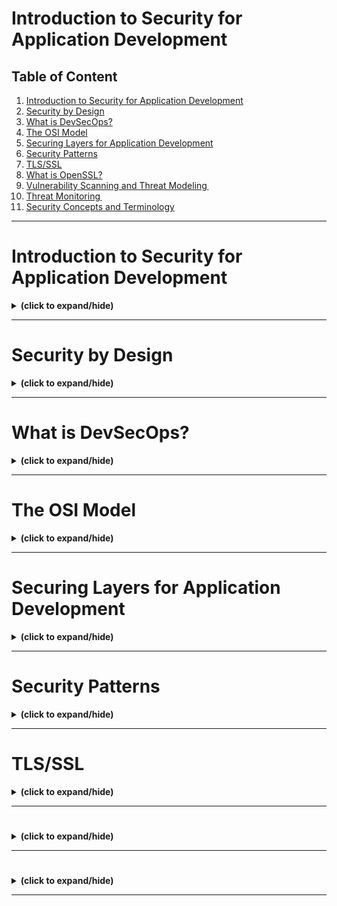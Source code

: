 # Introduction to Security for Application Development

## Table of Content
1. [Introduction to Security for Application Development](#intro)
2. [Security by Design](#security_by_design)
3. [What is DevSecOps?](#intro_to_devsecops)
4. [The OSI Model](#osi_model)
5. [Securing Layers for Application Development](#security_layers)
6. [Security Patterns](#security_patterns)
7. [TLS/SSL](#tls_ssl)
8. [What is OpenSSL?]()
9. [Vulnerability Scanning and Threat Modeling ]()
10. [Threat Monitoring ]()
11. [Security Concepts and Terminology]()

---

<a id="intro"></a>
# Introduction to Security for Application Development
<details close>
<summary><b>(click to expand/hide)</b></summary>
<!-- MarkdownTOC -->

Welcome to the course on application security, tailored specifically for developers and DevOps professionals. This course aims to educate software engineers on embracing the DevOps mantra of "If you build it, you run it," with a strong focus on security practices.

## Course Overview

- **Target Audience**: Developers and DevOps professionals; this course does not cover infrastructure security, which is typically handled by security teams and SREs.
- **Purpose**: To address the persistent security risks and concerns that have remained almost unchanged over the past two decades, despite advancements in technology and software engineering.

## Key Points

- The OWASP top 10 list highlights that many of the major security concerns for developers have remained consistent since 2007.
- A report by IBM revealed that the average time to detect a data breach is 212 days, with an average cost of $9.4 million in the US and $4.3 million globally.
- There's a critical need for developers to implement basic security measures to prevent attacks and minimize vulnerabilities.

## Course Content

### Introduction to DevSecOps

- **DevSecOps**: Integrating security proactively into the software development process.
- **Network Security**: Utilizing modern TLS and OpenSSL for securing applications.

### Planning and Vulnerability Management

- How to incorporate security into your development plan effectively.
- Learning about vulnerability scanning, threat modeling, and threat monitoring.

### Security Tools and Practices

- Hands-on labs focusing on analyzing code using static and dynamic analysis tools.
- Introduction to the OWASP top 10 list and common vulnerabilities exploited by hackers.
- Setting up tools like Vault Secrets Manager and learning to secure code, dependencies, and development environments.

### Course Goals

- Understand common security risks and vulnerabilities.
- Learn to code defensively and ensure applications are secure by design.
- Gain practical experience with security tools and procedures to mitigate risks.

## Personal Insight

The instructor shares a personal anecdote about the importance of security in development and the challenges faced when deployments are stopped due to security concerns. This course is designed to equip developers with the knowledge and tools needed to prevent such scenarios and to promote secure coding practices.

## Conclusion

This course is not just theoretical; it emphasizes practical, hands-on learning through labs, quizzes, and peer interactions. It encourages collaboration and aims to prepare participants to handle security challenges effectively, ensuring they can secure their applications and systems confidently.

Join this course to learn how to make your applications secure by design and to navigate the complexities of application security with ease.

<!-- /MarkdownTOC -->
</details>

---

<a id="security_by_design"></a>
# Security by Design
<details close>
<summary><b>(click to expand/hide)</b></summary>
<!-- MarkdownTOC -->

Welcome to "Security by Design"! This course segment will enhance your understanding of implementing security throughout the software development lifecycle (SDLC) and integrating it with DevOps practices.

## Learning Objectives

After this session, you will be able to:

- **Describe Security by Design**: Understanding the importance of incorporating security from the start of the development process.
- **Explain the Secure Software Development Lifecycle (SDLC)**: Detailing the steps involved and how security measures are integrated at each stage.
- **Map DevOps into a Secure SDLC**: Aligning DevOps practices with security requirements throughout the development phases.

## Secure SDLC Overview

### Importance of Early Security Integration

- Security should be considered from the outset, not as an afterthought.
- Collaborate closely and regularly with security teams to ensure code is developed securely.

### SDLC Stages and Security Integration

1. **Requirements**: Identify security needs and standards. Perform risk assessments and attack profiling.
2. **Design**: Focus on secure design principles. Conduct threat modeling to identify potential vulnerabilities.
3. **Development**: Use static analysis tools to check for security vulnerabilities. Implement a secure scrum framework.
4. **Testing**: Include vulnerability scans and security testing. Use parallel testing to reduce time and improve efficiency.
5. **Deployment**: Ensure secure deployment practices. Utilize automated scripts and perform rollback if necessary. Conduct production security tests to simulate real-world hacking attempts.

### Secure DevOps Practices

- Instruct development teams on common threats and help create targeted unit tests.
- Validate automated data for accuracy and relevance.
- Employ continuous integration/continuous delivery (CI/CD) pipelines to detect vulnerabilities.

## Key Takeaways

- Security by Design and Secure SDLC are critical for developing high-quality, secure software.
- Effective collaboration with security teams is essential for smooth feature implementation and secure operations.
- By mapping security considerations into the SDLC, you can preemptively address potential threats and ensure robust application security.

In summary, integrating security into the SDLC and DevOps processes not only enhances the security of the applications but also ensures a smoother implementation and operation of new features.

<!-- /MarkdownTOC -->
</details>

---

<a id="intro_to_devsecops"></a>
# What is DevSecOps?
<details close>
<summary><b>(click to expand/hide)</b></summary>
<!-- MarkdownTOC -->

Welcome to "What is DevSecOps?" This course segment will guide you through the core concepts and benefits of DevSecOps, helping you understand how it enhances the traditional DevOps approach by integrating security practices.

## Learning Objectives

After this session, you will be able to:

- **Define DevSecOps**: Understand the framework that incorporates security into the DevOps process.
- **Describe the Benefits of DevSecOps**: Recognize the advantages of integrating security throughout the development lifecycle.
- **Differentiate DevSecOps from DevOps**: Identify the key differences and additional benefits brought by including security in DevOps.

## DevSecOps Defined

- **Integration of Security**: Automates security across all stages of the SDLC—from design to integration, testing, deployment, and delivery.
- **Focus on Security**: Emphasizes security from the outset to minimize risks and align security closely with IT and business objectives.
- **Components**: Combines development (software updates), security (accessibility, integrity, confidentiality), and operations (reliable performance scaling).

## Benefits of DevSecOps

1. **High-Quality Software Delivery**: Delivers software quickly and affordably by minimizing the need for repeated processes and reducing security vulnerability resolution times.
2. **Increased Security**: Proactively integrates cybersecurity practices from the start, ensuring early detection and remediation of security issues.
3. **Accelerated Vulnerability Patching**: Speeds up the identification and patching of new security flaws, integrating these processes into the release cycle to prevent exploitation.
4. **Modern Automation Approaches**: Incorporates cybersecurity testing in CI/CD pipelines, enhancing security automation and ensuring up-to-date software dependencies and secure code before production.
5. **Adaptability and Recurrence**: Supports scalable and adaptive security processes that evolve with the enterprise, ensuring consistent security across changing environments.

## Key Takeaways

- DevSecOps seamlessly integrates security controls into development, deployment, and operations, promoting a proactive security posture.
- The approach not only speeds up the development process but also significantly enhances security measures, leading to more robust and reliable software solutions.
- DevSecOps encourages continuous improvement and adaptability in security practices, making it an essential strategy for modern software development.

In this video, you learned how DevSecOps automates security integration throughout the SDLC, providing multiple benefits such as improved software quality, increased security, faster vulnerability patching, modern automation, and adaptability in security practices.

<!-- /MarkdownTOC -->
</details>

---

<a id="osi_model"></a>
# The OSI Model
<details close>
<summary><b>(click to expand/hide)</b></summary>
<!-- MarkdownTOC -->

Welcome to "The OSI Model." This video tutorial provides an in-depth explanation of the Open Systems Interconnection (OSI) Model, detailing its seven layers and highlighting the layers of primary importance to developers.

## Learning Objectives

By the end of this video, you will be able to:

- **Describe the OSI Model**: Understand the framework that facilitates global communication across varied networking systems.
- **List and Describe the Seven OSI Layers**: Gain knowledge of each layer's function within the model.
- **Identify Essential OSI Layers for Developers**: Recognize the top layers that are crucial for development and security practices.

## The Seven OSI Layers Explained

1. **Physical Layer (Layer 1)**: Handles the transmission of raw bitstreams over a physical medium. It lays the foundation for data transfer by defining the electrical, mechanical, procedural, and functional specifications.
   
2. **Data Link Layer (Layer 2)**: Ensures error-free data transmission over a physical link. It structures raw bits into data frames and manages acknowledgments from the receiver.
   
3. **Network Layer (Layer 3)**: Manages data transmission across different networks. This layer involves routing and forwarding packets to their destination via the most efficient paths.
   
4. **Transport Layer (Layer 4)**: Provides reliable, transparent transfer of data between end systems. It's responsible for error recovery, flow control, and ensuring complete data transfer.
   
5. **Session Layer (Layer 5)**: Manages sessions between applications on different machines, handling setup, coordination, and termination of conversations, or sessions.
   
6. **Presentation Layer (Layer 6)**: Translates data between the application layer and the network. It's responsible for data encryption, decryption, and compression, ensuring the data is in the proper format.
   
7. **Application Layer (Layer 7)**: Serves as the interface for the user and application processes to access network services. This layer encompasses protocols like HTTP, FTP, SMTP, and DNS.

## Key Layers for Developers

Developers should particularly focus on the top three layers:

- **Session Layer (Layer 5)**: Establishes and maintains application connections and sessions.
- **Presentation Layer (Layer 6)**: Manages data formatting, encryption, and decryption for secure data transmission.
- **Application Layer (Layer 7)**: The main interface for applications to interact with the network, crucial for web development and network-based applications.

## Implementing Security

- Secure socket layer encryption can be applied at the Presentation Layer to protect data from man-in-the-middle attacks.
- Using port 443 and HTTPS at the Application Layer enhances security, promoting trust among application users.

## Conclusion

The OSI Model is a fundamental concept in networking that provides a universal language for discussing and solving network communication challenges. Understanding the OSI Model, especially the top three layers, is essential for developers to build secure, efficient applications that operate over the internet or other networks.

<!-- /MarkdownTOC -->
</details>

---

<a id="security_layers"></a>
# Securing Layers for Application Development
<details close>
<summary><b>(click to expand/hide)</b></summary>
<!-- MarkdownTOC -->

Welcome to "Securing Layers for Application Development." This tutorial will dive into the critical layers of security that every application developer must prioritize to safeguard their applications effectively.

## Learning Objectives

After this session, you will be able to:

- **Describe the Importance of Securing Each Layer**: Understand why each layer needs protection in the development process.
- **Identify the Four Security Layers of Application Development**: Recognize the distinct layers that require security measures.
- **Describe Logging, Analyzing, and Detection Methods**: Learn methods for securing layers and monitoring for security breaches.

## The Four Security Layers of Application Development

### 1. **Web Application Layer**
   - **Components**: Consists of a front-end layer (JavaScript, CSS, HTML), a middle layer (APIs developed in Python, Java, Ruby), and a backend layer (databases).
   - **Security Measures**: Run vulnerability scanners, conduct tests, and perform audits before deployment.

### 2. **Cloud Infrastructure**
   - **Concerns**: Protecting cloud-based databases and user information.
   - **Measures**: Avoid including administrator credentials, create security groups, implement two-factor authentication, and use strong authentication methods.

### 3. **Communications Layer**
   - **Technologies**: Secure Shell (SSH), HTTPS, Secure Sockets Layer (SSL), and Transport Layer Security (TLS).
   - **Purpose**: To secure connections and communications, preventing man-in-the-middle attacks.

### 4. **Security Code Delivery Pipeline**
   - **Practices**: Secure code repositories with permissions, conduct periodic audits, implement two-factor authentication, and use IAM roles for cloud assets.
   - **Tools**: Secret storage services like HashiCorp Vault for managing passwords, certificates, and encryption keys.

## Additional Security Measures

### Logging and Analysis
- **Purpose**: Collecting log messages to identify anomalies and unexpected events, such as unauthorized login attempts.
- **Access Control**: Restrict access to log messages to trusted individuals for review and analysis.

### Intrusion Detection
- **Methods**:
  - **Endpoint Security**: Protecting systems, servers, and devices connected to a network.
  - **Network Security**: Monitoring networks using tools like Nmap and Snort.
  - **System Call Auditing**: Retrieving and reviewing system call information from kernels, such as the Linux kernel.

## Conclusion

Securing each layer of application development is crucial for preventing cyberattacks and ensuring the integrity and confidentiality of data. By focusing on the web application layer, cloud infrastructure, communications layer, and security code delivery pipeline, developers can create a robust security posture. Additionally, implementing logging, analyzing, and detection methods enhances the ability to monitor and react to security threats effectively. This tutorial equips you with the knowledge to secure the critical layers of your applications and protect against potential security breaches.

<!-- /MarkdownTOC -->
</details>

---

<a id="security_patterns"></a>
# Security Patterns
<details close>
<summary><b>(click to expand/hide)</b></summary>
<!-- MarkdownTOC -->

Welcome to "Security Patterns." This tutorial is designed to help software developers and engineers understand and implement security patterns effectively within their projects, enhancing the security of their applications against a dynamic threat landscape.

## Learning Objectives

After this video, you will be able to:

- **Describe Security Patterns**: Understand what security patterns are and their role in software security.
- **Analyze the Purpose and Structure of Security Patterns**: Explore how these patterns are structured and why they are critical.
- **Explain How to Organize Security Patterns**: Learn the method of categorizing security patterns for easy accessibility and implementation.

## Introduction to Security Patterns

Security patterns are essential tools in a developer's arsenal, offering a standardized set of guidelines that provide reusable solutions to common security threats or issues. These patterns are designed to protect applications by preemptively addressing potential security flaws.

### Definition and Importance

- **Definition**: A security pattern is a repeatable solution to a commonly occurring problem in a security context, documented in a way that it can be applied across different scenarios.
- **Importance**: As technology evolves, the need for robust security measures becomes critical. Security patterns help developers integrate essential security measures into applications, enhancing protection against threats.

## Purpose of Security Patterns

Security patterns aim to simplify the management of security threats by providing a framework that is:

- **Adaptable**: Suitable for various technologies and platforms.
- **Reusable**: Can be implemented across multiple projects without significant modifications.
- **Efficient**: Reduces time and effort required to secure applications.

## Structure of Security Patterns

A well-defined security pattern includes:

- **Asset-centric Design**: Focuses on protecting specific assets.
- **Threat Modeling**: Analyzes potential threats and devises strategies to mitigate them.
- **Standard Taxonomy**: Uses a common language for ease of understanding and implementation.

## Organizing Security Patterns

To facilitate ease of use and implementation, security patterns should be organized in a catalog that categorizes them based on their function and application area, such as:

- **Authentication and Access Control**: Patterns that manage user access and identity verification.
- **Network Traffic Filtering**: Includes firewalls and other mechanisms that control data flow to prevent unauthorized access.
- **Data Protection**: Patterns focused on encrypting data and ensuring its integrity.

### Advantages of Categorization

- **Efficiency**: Developers can quickly find and implement the necessary patterns.
- **Reusability**: Patterns can be applied across various applications, saving time and reducing errors.
- **Awareness**: Helps developers understand available security mechanisms and their applications.

## Conclusion

Security patterns provide a critical framework for addressing security challenges in software development. By using a structured approach to document and categorize these patterns, developers can effectively enhance the security of their applications. This video has outlined the importance of understanding and utilizing security patterns to safeguard sensitive information and ensure the integrity of organizational ecosystems. Learning and applying these patterns is essential for developing secure software in an increasingly complex technological landscape.

<!-- /MarkdownTOC -->
</details>

---

<a id="tls_ssl"></a>
# TLS/SSL
<details close>
<summary><b>(click to expand/hide)</b></summary>
<!-- MarkdownTOC -->

Welcome to the "TLS/SSL" video tutorial. This session will cover the fundamentals of Transport Layer Security (TLS) and Secure Sockets Layer (SSL), detailing their operation and explaining how to ensure their security within the Software Development Lifecycle (SDLC).

## Learning Objectives

By the end of this video, you will be able to:

- **Define TLS and SSL**: Understand what these protocols are and their role in network security.
- **Describe the Working of Modern TLS**: Learn how TLS operates to secure communications.
- **Identify How to Keep TLS Secure in the SDLC**: Recognize practices to maintain TLS security throughout application development.

## What are TLS and SSL?

TLS and SSL are protocols designed to secure communications between networked computers. Here’s what you need to know:

- **SSL (Secure Sockets Layer)**: The original protocol used to encrypt data between a web browser and a server.
- **TLS (Transport Layer Security)**: The successor to SSL, introduced in 1999 to improve on and replace SSL. Today, "SSL" often refers to TLS, particularly in common parlance.

## How Does Modern TLS Work?

Modern TLS ensures secure internet communications through several key steps:

1. **Protocol Agreement**: The client and server agree on the highest supported TLS version.
2. **Cipher Selection**: They select a cipher, which dictates how data will be encrypted during the session.
3. **Server Verification**: The client verifies the server's identity using the server’s public key and TLS certificate.
4. **Session Key Generation**: Both parties generate session keys based on their public and private keys, allowing for secure communication.

## Ensuring TLS Security in the SDLC

To keep TLS secure within your applications, consider the following practices:

- **Continuous Integration/Delivery (CI/CD)**: Use CI/CD pipelines to regularly renew TLS certificates before they expire.
- **Version and Cipher Management**: Always support the latest TLS versions and robust ciphers while avoiding outdated or vulnerable ones. This often includes discontinuing support for older TLS versions like 1.0 and 1.1.

## Importance of TLS and SSL

Implementing TLS and SSL protocols is crucial for:

- **Data Confidentiality**: Ensures that data exchanged between a client and server remains confidential.
- **Data Integrity**: Guarantees that data cannot be altered undetected during transmission.
- **Authentication**: Verifies the identity of parties communicating over the internet.

## Conclusion

TLS and SSL are foundational for secure, reliable communication on the internet. By integrating these protocols effectively and following best practices within the SDLC, developers can protect user data and enhance the security of their applications. In this tutorial, you have learned how TLS and SSL function to secure connections and the steps to ensure their effectiveness throughout the software development process.

<!-- /MarkdownTOC -->
</details>

---

<a id=""></a>
# 
<details close>
<summary><b>(click to expand/hide)</b></summary>
<!-- MarkdownTOC -->



<!-- /MarkdownTOC -->
</details>

---

<a id=""></a>
# 
<details close>
<summary><b>(click to expand/hide)</b></summary>
<!-- MarkdownTOC -->



<!-- /MarkdownTOC -->
</details>

---
